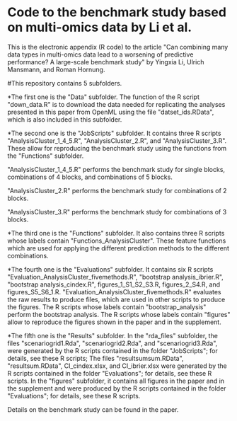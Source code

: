 #  Code to the benchmark study based on multi-omics data by Li et al.
This is the electronic appendix (R code) to the article 
"Can combining many data types in multi-omics data lead to a worsening of predictive performance? A large-scale benchmark study" by
Yingxia Li, Ulrich Mansmann, and Roman Hornung.


#This repository contains 5 subfolders.


*The first one is the "Data" subfolder.
The function of the R script "down_data.R" is to download the data needed for replicating the analyses presented in this paper from OpenML using the file "datset_ids.RData", which is also included in this subfolder.


*The second one is the "JobScripts" subfolder.
It contains three R scripts "AnalysisCluster_1_4_5.R", "AnalysisCluster_2.R", and "AnalysisCluster_3.R".
These allow for reproducing the benchmark study using the functions from the "Functions" subfolder.

"AnalysisCluster_1_4_5.R" performs the benchmark study for single blocks, combinations of 4 blocks, and combinations of 5 blocks.

"AnalysisCluster_2.R" performs the benchmark study for combinations of 2 blocks.

"AnalysisCluster_3.R" performs the benchmark study for combinations of 3 blocks.


*The third one is the "Functions" subfolder.
It also contains three R scripts whose labels contain "Functions_AnalysisCluster". These feature functions which are used for applying the different prediction methods to the different combinations.


*The fourth one is the "Evaluations" subfolder.
It contains six R scripts "Evaluation_AnalysisCluster_fivemethods.R", "bootstrap analysis_ibrier.R", "bootstrap analysis_cindex.R", figures_1_S1_S2_S3.R, figures_2_S4.R, and figures_S5_S6_1.R.
"Evaluation_AnalysisCluster_fivemethods.R" evaluates the raw results to produce files, which are used in other scripts to produce the figures.
The R scripts whose labels contain "bootstrap_analysis" perform the bootstrap analysis.
The R scripts whose labels contain "figures" allow to reproduce the figures shown in the paper and in the supplement.


*The fifth one is the "Results" subfolder.
In the "rda_files" subfolder, the files "scenariogrid1.Rda", "scenariogrid2.Rda", and "scenariogrid3.Rda",  were generated by the R scripts contained in the folder "JobScripts"; for details, see these R scripts;
 The files "resultsumsum.RData", "resultsum.RData", CI_cindex.xlsx, and CI_ibrier.xlsx  were generated by the R scripts contained in the folder "Evaluations"; for details, see these R scripts.
 In the "figures" subfolder, it contains all figures in the paper and in the supplement and were produced by the R scripts contained in the folder "Evaluations"; for details, see these R scripts.


Details on the benchmark study can be found in the paper.
